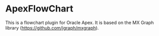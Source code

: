 # ApexFlowChart
This is a flowchart plugin for Oracle Apex. It is based on the MX Graph library (https://github.com/jgraph/mxgraph).
